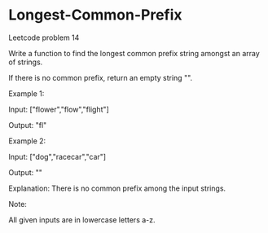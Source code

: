 # Longest-Common-Prefix
Leetcode problem 14

Write a function to find the longest common prefix string amongst an array of strings.

If there is no common prefix, return an empty string "".

Example 1:

Input: ["flower","flow","flight"]

Output: "fl"

Example 2:

Input: ["dog","racecar","car"]

Output: ""

Explanation: There is no common prefix among the input strings.

Note:

All given inputs are in lowercase letters a-z.
